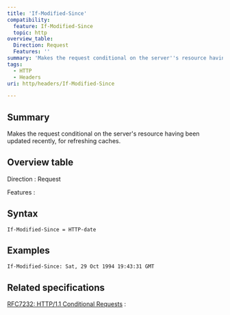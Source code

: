 ```yaml
---
title: 'If-Modified-Since'
compatibility:
  feature: If-Modified-Since
  topic: http
overview_table:
  Direction: Request
  Features: ''
summary: 'Makes the request conditional on the server''s resource having been updated recently, for refreshing caches.'
tags:
  - HTTP
  - Headers
uri: http/headers/If-Modified-Since

---
```

## Summary

Makes the request conditional on the server's resource having been updated recently, for refreshing caches.

## Overview table

Direction
:   Request

Features
:

## Syntax

    If-Modified-Since = HTTP-date

## Examples

``` html
If-Modified-Since: Sat, 29 Oct 1994 19:43:31 GMT
```

## Related specifications

[RFC7232: HTTP/1.1 Conditional Requests](http://tools.ietf.org/html/rfc7232#section-3.3)
:

